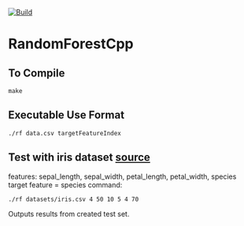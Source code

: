 [![Build](https://github.com/chrisclaire03/RandomForestCpp/actions/workflows/c-cpp.yml/badge.svg)](https://github.com/chrisclaire03/RandomForestCpp/actions/workflows/c-cpp.yml)
# RandomForestCpp

## To Compile

```
make
```

## Executable Use Format

```
./rf data.csv targetFeatureIndex
```

## Test with iris dataset [source](https://gist.github.com/curran/a08a1080b88344b0c8a7)

features: sepal_length, sepal_width, petal_length, petal_width, species
target feature = species
command:

```
./rf datasets/iris.csv 4 50 10 5 4 70
```

Outputs results from created test set.